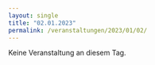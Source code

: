 ```yaml
---
layout: single
title: "02.01.2023"
permalink: /veranstaltungen/2023/01/02/
---
```


Keine Veranstaltung an diesem Tag.
